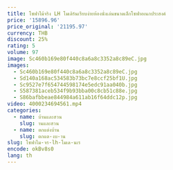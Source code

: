 ```yaml
---
title: โซฟาไม้จริง LH โมเดิร์นเรียบง่ายห้องนั่งเล่นขนาดเล็กโซฟาอเนกประสงค์
price: '15896.96'
price_original: '21195.97'
currency: THB
discount: 25%
rating: 5
volume: 97
image: Sc460b169e80f440c8a6a8c3352a8c89eC.jpg
images:
  - Sc460b169e80f440c8a6a8c3352a8c89eC.jpg
  - Sd140a168ac534583b73bc7e8ccf25bf1U.jpg
  - Sc9527e7f654744598174e5edc91aa040b.jpg
  - S587381aceb534f9b93bba00c8cb51c88e.jpg
  - S86bafbbeae844984a611ab16f64ddc12p.jpg
video: 4000234694561.mp4
categories:
  - name: บ้านและสวน
    slug: านและสวน
  - name: ตกแต่งบ้าน
    slug: ตกแต-งบ-าน
slug: โซฟาไม-จร-lh-โมเด-นเร
encode: okBv8s0
lang: th
---
```

  